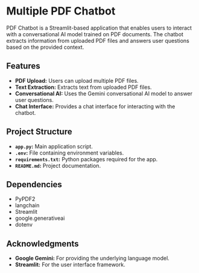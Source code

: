 # Multiple PDF Chatbot

PDF Chatbot is a Streamlit-based application that enables users to interact with a conversational AI model trained on PDF documents. The chatbot extracts information from uploaded PDF files and answers user questions based on the provided context.

## Features

- **PDF Upload:** Users can upload multiple PDF files.
- **Text Extraction:** Extracts text from uploaded PDF files.
- **Conversational AI:** Uses the Gemini conversational AI model to answer user questions.
- **Chat Interface:** Provides a chat interface for interacting with the chatbot.

## Project Structure

- **`app.py`:** Main application script.
- **`.env`:** File containing environment variables.
- **`requirements.txt`:** Python packages required for the app.
- **`README.md`:** Project documentation.

## Dependencies

- PyPDF2
- langchain
- Streamlit
- google.generativeai
- dotenv

## Acknowledgments

- **Google Gemini:** For providing the underlying language model.
- **Streamlit:** For the user interface framework.
